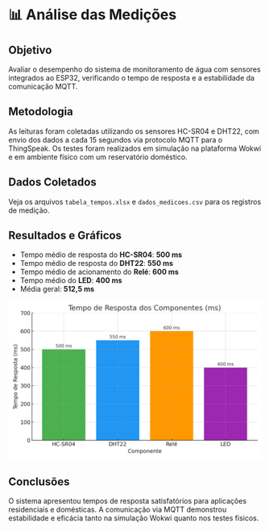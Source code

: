 # 📊 Análise das Medições

## Objetivo
Avaliar o desempenho do sistema de monitoramento de água com sensores integrados ao ESP32, verificando o tempo de resposta e a estabilidade da comunicação MQTT.

## Metodologia
As leituras foram coletadas utilizando os sensores HC-SR04 e DHT22, com envio dos dados a cada 15 segundos via protocolo MQTT para o ThingSpeak. Os testes foram realizados em simulação na plataforma Wokwi e em ambiente físico com um reservatório doméstico.

## Dados Coletados
Veja os arquivos `tabela_tempos.xlsx` e `dados_medicoes.csv` para os registros de medição.

## Resultados e Gráficos

- Tempo médio de resposta do **HC-SR04**: **500 ms**
- Tempo médio de resposta do **DHT22**: **550 ms**
- Tempo médio de acionamento do **Relé**: **600 ms**
- Tempo médio do **LED**: **400 ms**
- Média geral: **512,5 ms**

![Gráfico de tempos médios](grafico_tempo_resposta.png)

## Conclusões

O sistema apresentou tempos de resposta satisfatórios para aplicações residenciais e domésticas. A comunicação via MQTT demonstrou estabilidade e eficácia tanto na simulação Wokwi quanto nos testes físicos.
